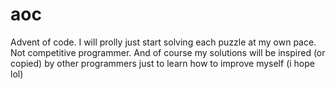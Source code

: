 # aoc
Advent of code.
I will prolly just start solving each puzzle at my own pace. Not competitive programmer. And of course my solutions will be inspired (or copied) by other programmers just to learn how to improve myself (i hope lol)
